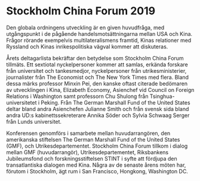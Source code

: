 # Stockholm China Forum 2019

Den globala ordningens utveckling är en given huvudfråga, med utgångspunkt i de pågående handelsmotsättningarna mellan USA och Kina. Frågor rörande exempelvis multilateralismens framtid, Kinas relationer med Ryssland och Kinas inrikespolitiska vägval kommer att diskuteras.

Årets deltagarlista bekräftar den betydelse som Stockholm China Forum tillmäts. Ett sextiotal nyckelpersoner kommer att samlas, erkända forskare från universitet och tankesmedjor, nyckelpersoner från utrikesministerier, journalister från The Economist och The New York Times med flera. Bland dessa märks professor Minxin Pei, den kanske oftast citerade bedömaren av utvecklingen i Kina, Elizabeth Economy, Asienchef vid Council on Foreign Relations i Washington samt professorn Chu Shulong från Tsinghua-universitetet i Peking. Från The German Marshall Fund of the United States deltar bland andra Asienchefen Julianne Smith och från svensk sida bland andra UD:s kabinettssekreterare Annika Söder och Sylvia Schwaag Serger från Lunds universitet.

Konferensen genomförs i samarbete mellan huvudarrangören, den amerikanska stiftelsen The German Marshall Fund of the United States (GMF), och Utrikesdepartementet. Stockholm China Forum tillkom i dialog mellan GMF (huvudarrangör), Utrikesdepartementet, Riksbankens Jubileumsfond och forskningsstiftelsen STINT i syfte att fördjupa den transatlantiska dialogen med Kina. Några av de senaste årens möten har, förutom i Stockholm, ägt rum i San Francisco, Hongkong, Washington DC.
